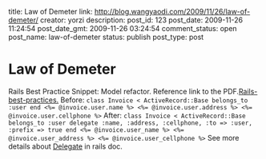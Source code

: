 title: Law of Demeter
link: http://blog.wangyaodi.com/2009/11/26/law-of-demeter/
creator: yorzi
description: 
post_id: 123
post_date: 2009-11-26 11:24:54
post_date_gmt: 2009-11-26 03:24:54
comment_status: open
post_name: law-of-demeter
status: publish
post_type: post

# Law of Demeter

Rails Best Practice Snippet: Model refactor. Reference link to the PDF.[Rails-best-practices.](/2009/11/26/law-of-demeter/rails-best-practices-2/) Before: ` class Invoice < ActiveRecord::Base belongs_to :user end <%= @invoice.user.name %> <%= @invoice.user.address %> <%= @invoice.user.cellphone %> ` After: ` class Invoice < ActiveRecord::Base belongs_to :user delegate :name, :address, :cellphone, :to => :user, :prefix => true end <%= @invoice.user_name %> <%= @invoice.user_address %> <%= @invoice.user_cellphone %> ` See more details about [Delegate](http://api.rubyonrails.org/classes/Module.html#M000110) in rails doc.
